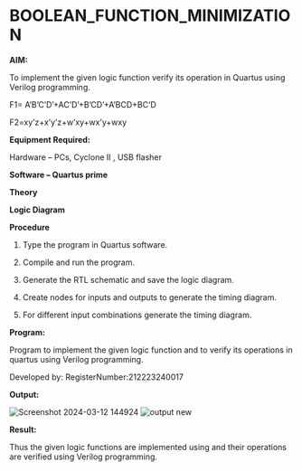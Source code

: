 # BOOLEAN_FUNCTION_MINIMIZATION

**AIM:**

To implement the given logic function verify its operation in Quartus using Verilog programming.

F1= A’B’C’D’+AC’D’+B’CD’+A’BCD+BC’D 

F2=xy’z+x’y’z+w’xy+wx’y+wxy

**Equipment Required:**

Hardware – PCs, Cyclone II , USB flasher

**Software – Quartus prime**

**Theory**

**Logic Diagram**

**Procedure**

1.	Type the program in Quartus software.

2.	Compile and run the program.

3.	Generate the RTL schematic and save the logic diagram.

4.	Create nodes for inputs and outputs to generate the timing diagram.

5.	For different input combinations generate the timing diagram.


**Program:**

 Program to implement the given logic function and to verify its operations in quartus using Verilog programming. 

Developed by: RegisterNumber:212223240017


**Output:**

![Screenshot 2024-03-12 144924](https://github.com/Bhuvanesh-Suresh/BOOLEAN_FUNCTION_MINIMIZATION/assets/145742661/cb157719-ac46-45bf-9c88-618a0203ab1e)
![output new](https://github.com/Bhuvanesh-Suresh/BOOLEAN_FUNCTION_MINIMIZATION/assets/145742661/120f1539-2ab1-41ed-af8c-34652ae97c77)



**Result:**

Thus the given logic functions are implemented using and their operations are verified using Verilog programming.


